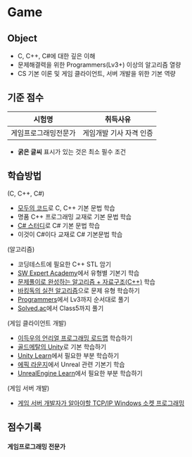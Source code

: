 # Game

## Object
- C, C++, C#에 대한 깊은 이해
- 문제해결력을 위한 Programmers(Lv3+) 이상의 알고리즘 열량
- CS 기본 이론 및 게임 클라이언트, 서버 개발을 위한 기본 역량

## 기준 점수
| 시험명 | 취득사유 |
| :---: | :---: |
| 게임프로그래밍전문가 | 게임개발 기사 자격 인증 |
- **굵은 글씨** 표시가 있는 것은 최소 필수 조건

## 학습방법
(C, C++, C#)
- [모두의 코드](https://modoocode.com/)로 C, C++ 기본 문법 학습
- 명품 C++ 프로그래밍 교재로 기본 문법 학습
- [C# 스터디](https://www.csharpstudy.com/)로 C# 기본 문법 학습
- 이것이 C#이다 교재로 C# 기본문법 학습

(알고리즘)
- 코딩테스트에 필요한 C++ STL 암기
- [SW Expert Academy](https://swexpertacademy.com/main/learn/referenceCode/referenceCodeList.do)에서 유형별 기본기 학습
- [문제풀이로 완성하는 알고리즘 + 자료구조(C++)](https://product.kyobobook.co.kr/detail/S000214420933) 학습
- [바킹독의 실전 알고리즘](https://blog.encrypted.gg/category/%EA%B0%95%EC%A2%8C/%EC%8B%A4%EC%A0%84%20%EC%95%8C%EA%B3%A0%EB%A6%AC%EC%A6%98?page=2)으로 문제 유형 학습하기
- [Programmers](https://school.programmers.co.kr/learn/challenges?order=recent)에서 Lv3까지 순서대로 풀기
- [Solved.ac](https://solved.ac/en)에서 Class5까지 풀기

(게임 클라이언트 개발)
- [이득우의 언리얼 프로그래밍 로드맵](https://www.inflearn.com/roadmaps/701?srsltid=AfmBOoqsr2OYqmPvkjXm6L-7CwCSy6kIAqxUROmYSaqVowih30A6wCq1) 학습하기
- [골드메탈의 Unity](https://www.youtube.com/@goldmetal/videos)로 기본 학습하기
- [Unity Learn](https://learn.unity.com/)에서 필요한 부분 학습하기
- [에픽 라운지](https://epiclounge.co.kr/index_ufs25.php)에서 Unreal 관련 기본기 학습
- [UnrealEngine Learn](https://dev.epicgames.com/community/unreal-engine/getting-started)에서 필요한 부분 학습하기

(게임 서버 개발)
- [게임 서버 개발자가 알아야할 TCP/IP Windows 소켓 프로그래밍](https://www.youtube.com/playlist?list=PLW_xyUw4fSdZ9E4SaOOydJOiuFGchy5HI)

## 점수기록
#### 게임프로그래밍 전문가
